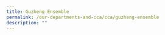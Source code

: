 ```yaml
---
title: Guzheng Ensemble
permalink: /our-departments-and-cca/cca/guzheng-ensemble
description: ""
---
```


